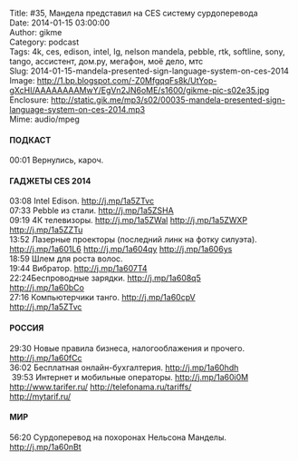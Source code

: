 Title: #35, Мандела представил на CES систему сурдоперевода  
Date: 2014-01-15 03:00:00  
Author: gikme  
Category: podcast  
Tags: 4k, ces, edison, intel, lg, nelson mandela, pebble, rtk, softline, sony, tango, ассистент, дом.ру, мегафон, моё дело, мтс  
Slug: 2014-01-15-mandela-presented-sign-language-system-on-ces-2014  
Image: http://1.bp.blogspot.com/-Z0MfgqqFs8k/UtYop-gXcHI/AAAAAAAAMwY/EgVn2JN6oME/s1600/gikme-pic-s02e35.jpg  
Enclosure: http://static.gik.me/mp3/s02/00035-mandela-presented-sign-language-system-on-ces-2014.mp3  
Mime: audio/mpeg

#### ПОДКАСТ

00:01 Вернулись, кароч.

#### ГАДЖЕТЫ CES 2014 

03:08 Intel Edison. <http://j.mp/1a5ZTvc>  
07:33 Pebble из стали. <http://j.mp/1a5ZSHA>  
09:19 4К телевизоры. <http://j.mp/1a5ZWal> <http://j.mp/1a5ZWXP>  
<http://j.mp/1a5ZZTu>  
13:52 Лазерные проекторы (последний линк на фотку силуэта).  
<http://j.mp/1a601L6> <http://j.mp/1a604qy> <http://j.mp/1a606ys>  
18:59 Шлем для роста волос.  
19:44 Вибратор. <http://j.mp/1a607T4>  
22:24Беспроводные зарядки. <http://j.mp/1a608q5>  
<http://j.mp/1a60bCo>  
27:16 Компьютерчики танго. <http://j.mp/1a60cpV>  
<http://j.mp/1a5ZTvc>

#### РОССИЯ

29:30 Новые правила бизнеса, налогооблажения и прочего.  
<http://j.mp/1a60fCc>  
36:02 Бесплатная онлайн-бухгалтерия. <http://j.mp/1a60hdh>  
 39:53 Интернет и мобильные операторы. <http://j.mp/1a60i0M>  
<http://www.tarifer.ru/> <http://telefonama.ru/tariffs/>  
<http://mytarif.ru/>

#### МИР

56:20 Сурдоперевод на похоронах Нельсона Манделы.  
<http://j.mp/1a60nBt>

